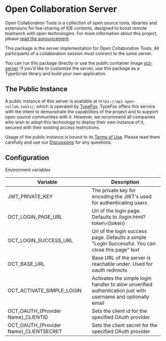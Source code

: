 # Open Collaboration Server

Open Collaboration Tools is a collection of open source tools, libraries and extensions for live-sharing of IDE contents, designed to boost remote teamwork with open technologies. For more information about this project, please [read the announcement](https://www.typefox.io/blog/open-collaboration-tools-announcement/).

This package is the server implementation for Open Collaboration Tools. All participants of a collaboration session must connect to the same server.

You can run this package directly or use the public container image [oct-server](https://github.com/TypeFox/open-collaboration-tools/pkgs/container/open-collaboration-tools%2Foct-server). If you'd like to customize the server, use this package as a TypeScript library and build your own application.

## The Public Instance

A public instance of this server is available at `https://api.open-collab.tools/`, which is operated by [TypeFox](https://www.typefox.io/). TypeFox offers this service with the intent to demonstrate the capabilities of the project and to support open source communities with it. However, we recommend all companies who wish to adopt this technology to deploy their own instance of it, secured with their existing access restrictions.

Usage of the public instance is bound to its [Terms of Use](https://www.open-collab.tools/tos/). Please read them carefully and use our [Discussions](https://github.com/TypeFox/open-collaboration-tools/discussions) for any questions.

## Configuration

Environment variables

| Variable | Description | 
|--------------------|---|
| JWT_PRIVATE_KEY           | The private key for encoding the JWT's used for authenticating users  | 
| OCT_LOGIN_PAGE_URL        | Url of the login page. Defaults to /login.html?token={token}  | 
| OCT_LOGIN_SUCCESS_URL     | Url of the login success page. Defaults a simple "Login Successful. You can close this page" text  | 
| OCT_BASE_URL              | Base URL of the server is reachable under. Used for oauth redirects | 
| OCT_ACTIVATE_SIMPLE_LOGIN | Activates the simple login handler to alow unverified authentication just with username and optionally email | 
| OCT_OAUTH_{Provider Name}_CLIENTID | Sets the client id for the specified OAuth provider | 
| OCT_OAUTH_{Provider Name}_CLIENTSECRET | Sets the client secret for the specified OAuth provider | 

